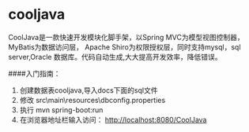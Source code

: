 # cooljava
CoolJava是一款快速开发模块化脚手架，以Spring MVC为模型视图控制器，MyBatis为数据访问层， Apache Shiro为权限授权层，同时支持mysql，sql server,Oracle 数据库。代码自动生成,大大提高开发效率，降低错误。

####入门指南：
1. 创建数据表cooljava,导入docs下面的sql文件
2. 修改 src\main\resources\dbconfig.properties 
3. 执行 mvn spring-boot:run
4. 在浏览器地址栏输入访问： [http://localhost:8080/CoolJava](http://localhost:8080/CoolJava "http://localhost:8080/CoolJava")

